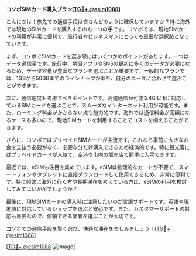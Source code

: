 **コソボSIMカード購入プラン[[TG💪+ @esim1088](https://t.me/s/esim1088)]**

こんにちは！旅先での通信手段は皆さんどのように確保していますか？特に海外では現地のSIMカードを購入するのも一つの手です。コソボでは、現地SIMカードの利用が非常に便利で、旅行者やビジネスマンにとっても重要な選択肢となっています。

まず、コソボでSIMカードを選ぶ際にはいくつかのポイントがあります。一つはデータ通信量です。旅行中、地図アプリやSNSの更新に多くのデータが必要になるため、データ容量が豊富なプランを選ぶことが重要です。一般的なプランでは、1GBから50GBまでのラインナップがあり、自分のニーズに合わせて選ぶことができます。

次に、通信速度も考慮すべきポイントです。高速通信が可能な4G LTEに対応しているSIMカードを選ぶことで、スムーズなインターネット利用が可能です。また、ローミング料金がかからない点も魅力的です。海外では通信料金が高額になるケースも多いので、現地SIMカードを利用することでコストを抑えることができます。

さらに、コソボではプリペイドSIMカードが主流です。これなら事前に大きなお金を支払う必要がなく、必要な分だけ購入できるため経済的です。特に観光客にはプリペイドカードが人気で、空港や市内の販売店で簡単に入手できます。

最近では、eSIMも注目を集めています。eSIMは物理的なカードが不要で、スマートフォンやタブレットに直接ダウンロードして使用できるため、非常に便利です。特に頻繁に海外に行く方や長期滞在を考えている方は、eSIMの利用を検討してみてはいかがでしょうか？

最後に、現地SIMカードの購入時に注意したいのが言語サポートです。英語や現地語に対応しているショップを選ぶと安心です。また、カスタマーサポートの対応も重要なので、信頼できる業者を選ぶことが大切です。

コソボでの通信手段を賢く選び、快適な滞在を楽しみましょう！[[TG💪+ @esim1088](https://t.me/s/esim1088)]

[[TG💪+ @esim1088](https://t.me/s/esim1088) ![Image](https://i.postimg.cc/Y0z9fWf4/image.png)]
